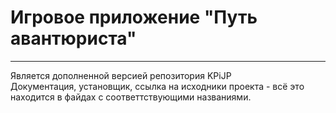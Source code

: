 # Игровое приложение "Путь авантюриста"
______
Является дополненной версией репозитория KPiJP  
Документация, установщик, ссылка на исходники проекта - всё это находится в файдах с соответтствующими названиями.

